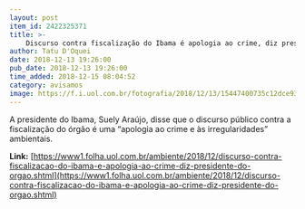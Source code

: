 ```yaml
---
layout: post
item_id: 2422325371
title: >-
    Discurso contra fiscalização do Ibama é apologia ao crime, diz presidente do órgão
author: Tatu D'Oquei
date: 2018-12-13 19:26:00
pub_date: 2018-12-13 19:26:00
time_added: 2018-12-15 08:04:52
category: avisamos
image: https://f.i.uol.com.br/fotografia/2018/12/13/15447400735c12dce930d13_1544740073_3x2_rt.jpg
---
```


A presidente do Ibama, Suely Araújo, disse que o discurso público contra a fiscalização do órgão é uma “apologia ao crime e às irregularidades” ambientais.

**Link:** [https://www1.folha.uol.com.br/ambiente/2018/12/discurso-contra-fiscalizacao-do-ibama-e-apologia-ao-crime-diz-presidente-do-orgao.shtml](https://www1.folha.uol.com.br/ambiente/2018/12/discurso-contra-fiscalizacao-do-ibama-e-apologia-ao-crime-diz-presidente-do-orgao.shtml)

